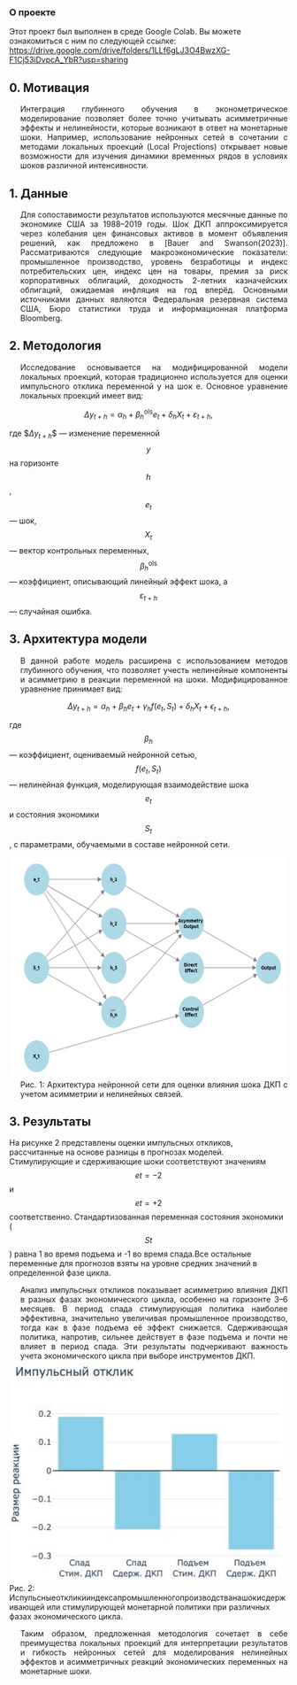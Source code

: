### О проекте

Этот проект был выполнен в среде Google Colab. Вы можете ознакомиться с ним по следующей ссылке:
https://drive.google.com/drive/folders/1LLf6gLJ3O4BwzXG-F1Cj53iDvpcA_YbR?usp=sharing

## 0. Мотивация

<div style="text-align: justify; margin-left: 20px;"> Интеграция глубинного обучения в эконометрическое моделирование позволяет более точно учитывать асимметричные эффекты и нелинейности, которые возникают в ответ на монетарные шоки. Например, использование нейронных сетей в сочетании с методами локальных проекций (Local Projections) открывает новые возможности для изучения динамики временных рядов в условиях шоков различной интенсивности.</div>

## 1. Данные

<div style="text-align: justify; margin-left: 20px;"> Для сопоставимости результатов используются месячные данные по экономике США за 1988–2019 годы. Шок ДКП аппроксимируется через колебания цен финансовых активов в момент объявления решений, как предложено в [Bauer and Swanson(2023)]. Рассматриваются следующие макроэкономические показатели: промышленное производство, уровень безработицы и индекс потребительских цен, индекс цен на товары, премия за риск корпоративных облигаций, доходность 2-летних казначейских облигаций, ожидаемая инфляция на год вперёд. Основными источниками данных являются Федеральная резервная система США, Бюро статистики труда и информационная платформа Bloomberg.</div>

## 2. Методология

<div style="text-align: justify; margin-left: 20px;">Исследование основывается на модифицированной модели локальных проекций, которая традиционно используется для оценки импульсного отклика переменной y на шок e. Основное уравнение локальных проекций имеет вид:</div>

$$
\Delta y_{t+h} = \alpha_h + \beta_h^{\text{ols}} e_t + \delta_h X_t + \varepsilon_{t+h},
$$

где $$\Delta y_{t+h}\$$ — изменение переменной $$y$$ на горизонте $$h$$, $$e_t$$ — шок, $$X_t$$ — вектор контрольных переменных, $$\beta_h^{\text{ols}}$$ — коэффициент, описывающий линейный эффект шока, а $$\varepsilon_{t+h}$$ — случайная ошибка.

## 3. Архитектура модели

<div style="text-align: justify; margin-left: 20px;"> В данной работе модель расширена с использованием методов глубинного обучения, что позволяет учесть нелинейные компоненты и асимметрию в реакции переменной на шоки. Модифицированное уравнение принимает вид:</div>

$$
\Delta y_{t+h} = \alpha_h + \beta_h e_t + \gamma_h f(e_t, S_t) + \delta_h X_t + \epsilon_{t+h},
$$

где $$\beta_h$$ — коэффициент, оцениваемый нейронной сетью, $$f(e_t, S_t)$$ — нелинейная функция, моделирующая взаимодействие шока $$e_t$$ и состояния экономики $$S_t$$, с параметрами, обучаемыми в составе нейронной сети.

<img src="figures/fig1.png" height="400">
<div style="text-align: justify; margin-left: 20px;"> Рис. 1: Архитектура нейронной сети для оценки влияния шока ДКП с учетом асимметрии и нелинейных связей.</div>

## 3. Результаты

На рисунке 2 представлены оценки импульсных откликов, рассчитанные на основе разницы в прогнозах моделей. Стимулирующие и сдерживающие шоки соответствуют значениям $$et =−2$$ и $$et = +2$$ соответственно. Стандартизованная переменная состояния экономики ($$St$$) равна 1 во время подъема и -1 во время спада.Все остальные переменные для прогнозов взяты на уровне средних значений в определенной фазе цикла.

<div style="text-align: justify; margin-left: 20px;">Анализ импульсных откликов показывает асимметрию влияния ДКП в разных фазах экономического цикла, особенно на горизонте 3–6 месяцев. В период спада стимулирующая политика наиболее эффективна, значительно увеличивая промышленное производство, тогда как в фазе подъема её эффект снижается. Сдерживающая политика, напротив, сильнее действует в фазе подъема и почти не влияет в период спада. Эти результаты подчеркивают важность учета экономического цикла при выборе инструментов ДКП.</div>

<img src="figures/fig2.png" height="400">
Рис. 2: Испульсныеоткликииндексапромышленногопроизводстванашокисдерживающей или стимулирующей монетарной политики при различных фазах экономического цикла.
<p> </p>
<div style="text-align: justify; margin-left: 20px;">Таким образом, предложенная методология сочетает в себе преимущества локальных проекций для интерпретации результатов и гибкость нейронных сетей для моделирования нелинейных эффектов и асимметричных реакций экономических переменных на монетарные шоки.</div>


